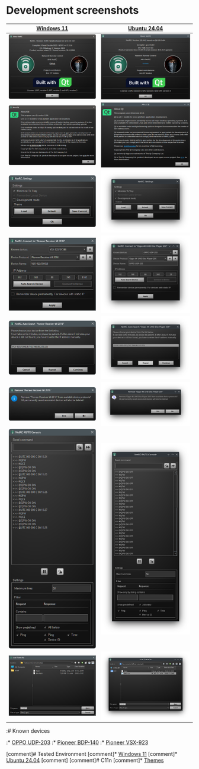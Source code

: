 # Development screenshots

[Windows 11](w11/) | [Ubuntu 24.04](linux/)
------------ | ------------
![About W10](w11/images/about.png) | ![About Linux](linux/images/about.png)
![About QT W10](w11/images/aboutQT.png) | ![About QT Linux](linux/images/aboutQT.png)
![Settings W10](w11/images/settings.png) | ![Settings Linux](linux/images/settings.png)
![Connect W10](w11/images/connect.png) | ![Connect Linux](linux/images/connect.png)
![Search W10](w11/images/search.png) | ![Search Linux](linux/images/search.png)
![Remove W10](w11/images/remove.png) | ![Remove Linux](linux/images/remove.png)
![Dev mode W11](w11/images/dev.png) | ![Dev mode Linux](linux/images/dev.png)
![Dev file browser w11](w11/images/filebrowser.png) |  ![Dev file browser linux](linux/images/filebrowser.png)

:# Known devices

:* [OPPO UDP-203](doc/OPPO_UDP-203/README.md)
:* [Pioneer BDP-140](doc/Pioneer_BDP-140/README.md)
:* [Pioneer VSX-923](doc/Pioneer_VSX923/README.md)

[comment]# Tested Environment
[comment]* [Windows 11](doc/w11/README.md)
[comment]* [Ubuntu 24.04](doc/linux/README.md)
[comment]
[comment]# C11n
[comment]* [Themes](doc/style/README.md)

